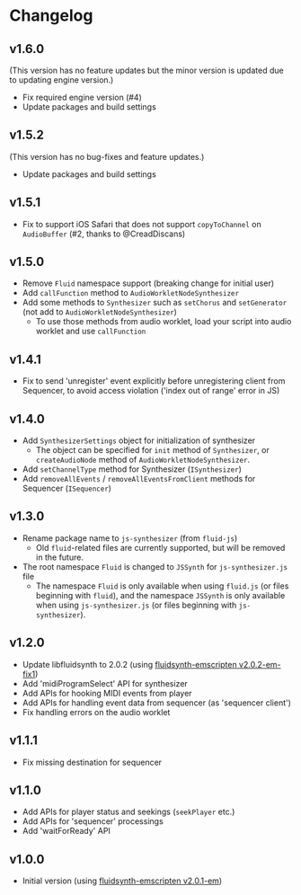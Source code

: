 # Changelog

## v1.6.0

(This version has no feature updates but the minor version is updated due to updating engine version.)

- Fix required engine version (#4)
- Update packages and build settings

## v1.5.2

(This version has no bug-fixes and feature updates.)

- Update packages and build settings

## v1.5.1

- Fix to support iOS Safari that does not support `copyToChannel` on `AudioBuffer` (#2, thanks to @CreadDiscans)

## v1.5.0

- Remove `Fluid` namespace support (breaking change for initial user)
- Add `callFunction` method to `AudioWorkletNodeSynthesizer`
- Add some methods to `Synthesizer` such as `setChorus` and `setGenerator` (not add to `AudioWorkletNodeSynthesizer`)
  - To use those methods from audio worklet, load your script into audio worklet and use `callFunction`

## v1.4.1

- Fix to send 'unregister' event explicitly before unregistering client from Sequencer, to avoid access violation ('index out of range' error in JS)

## v1.4.0

- Add `SynthesizerSettings` object for initialization of synthesizer
  - The object can be specified for `init` method of `Synthesizer`, or `createAudioNode` method of `AudioWorkletNodeSynthesizer`.
- Add `setChannelType` method for Synthesizer (`ISynthesizer`)
- Add `removeAllEvents` / `removeAllEventsFromClient` methods for Sequencer (`ISequencer`)

## v1.3.0

- Rename package name to `js-synthesizer` (from `fluid-js`)
  - Old `fluid`-related files are currently supported, but will be removed in the future.
- The root namespace `Fluid` is changed to `JSSynth` for `js-synthesizer.js` file
  - The namespace `Fluid` is only available when using `fluid.js` (or files beginning with `fluid`), and the namespace `JSSynth` is only available when using `js-synthesizer.js` (or files beginning with `js-synthesizer`).

## v1.2.0

- Update libfluidsynth to 2.0.2 (using [fluidsynth-emscripten v2.0.2-em-fix1](https://github.com/jet2jet/fluidsynth-emscripten/releases/tag/v2.0.2-em-fix1))
- Add 'midiProgramSelect' API for synthesizer
- Add APIs for hooking MIDI events from player
- Add APIs for handling event data from sequencer (as 'sequencer client')
- Fix handling errors on the audio worklet

## v1.1.1

- Fix missing destination for sequencer

## v1.1.0

- Add APIs for player status and seekings (`seekPlayer` etc.)
- Add APIs for 'sequencer' processings
- Add 'waitForReady' API

## v1.0.0

- Initial version (using [fluidsynth-emscripten v2.0.1-em](https://github.com/jet2jet/fluidsynth-emscripten/releases/tag/v2.0.1-em))
